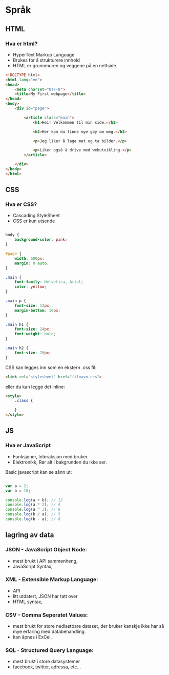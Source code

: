 # Språk

## HTML
### Hva er html?
* HyperText Markup Language
* Brukes for å strukturere innhold
* HTML er grunnmuren og veggene på en nettside.

```html
<!DOCTYPE html>
<html lang="en">
<head>
    <meta charset="UTF-8">
    <title>My First webpage</title>
</head>
<body>
    <div id="page">

        <article class="main">
            <h1>Hei! Velkommen til min side.</h1>

            <h2>Her kan du finne mye gøy om meg.</h2>

            <p>Jeg liker å lage mat og ta bilder.</p>

            <p>Liker også å drive med webutvikling.</p>
        </article>

    </div>
</body>
</html>
```

## CSS
### Hva er CSS?
* Cascading StyleSheet
* CSS er kun utsende

```css

body {
    background-color: pink;
}

#page {
    width: 600px;
    margin: 0 auto;
}

.main {
    font-family: Helvetica, Arial;
    color: yellow;
}

.main p {
    font-size: 12px;
    margin-bottom: 10px;
}

.main h1 {
    font-size: 24px;
    font-weight: bold;
}

.main h2 {
    font-size: 20px;
}

```

CSS kan legges inn som en ekstern .css fil:
```html
<link rel="stylesheet" href="filnavn.css">
```
eller du kan legge det inline:
```html
<style>
    .class {

    }
</style>
```


## JS
### Hva er JavaScript
* Funksjoner, Interaksjon med bruker.
* Elektronikk, Rør alt i bakgrunden du ikke ser.

Basic javascript kan se sånn ut:
```js

var a = 2;
var b = 10;

console.log(a + b); // 12
console.log(a * 2); // 4
console.log(a ^ 3); // 8
console.log(b / a); // 5
console.log(b - a); // 8
```

## lagring av data

### JSON - JavaScript Object Node: 
* mest brukt i API sammenheng, 
* JavaScript Syntax, 
        
### XML - Extensible Markup Language: 
* API
* litt utdatert, JSON har tatt over
* HTML syntax, 

### CSV - Comma Seperatet Values:
* mest brukt for store nedlastbare dataset, der bruker kanskje ikke har så mye erfaring med databehandling.
* kan åpnes i ExCel, 

### SQL - Structured Query Language:
* mest brukt i store datasystemer
* facebook, twitter, adressa, etc... 
